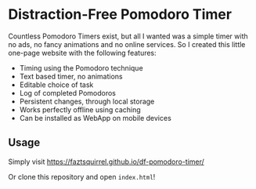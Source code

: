 # Distraction-Free Pomodoro Timer

Countless Pomodoro Timers exist, but all I wanted was a simple timer with no 
ads, no fancy animations and no online services. So I created this little
one-page website with the following features:

* Timing using the Pomodoro technique
* Text based timer, no animations
* Editable choice of task
* Log of completed Pomodoros
* Persistent changes, through local storage
* Works perfectly offline using caching
* Can be installed as WebApp on mobile devices

## Usage

Simply visit https://faztsquirrel.github.io/df-pomodoro-timer/

Or clone this repository and open `index.html`!